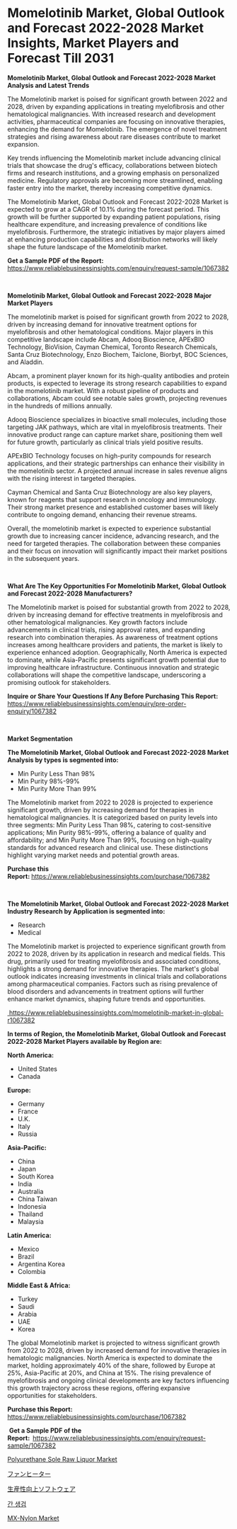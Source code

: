 <p><h1>Momelotinib Market, Global Outlook and Forecast 2022-2028 Market Insights, Market Players and Forecast Till 2031</h1></p><p><strong>Momelotinib Market, Global Outlook and Forecast 2022-2028 Market Analysis and Latest Trends</strong></p>
<p><p>The Momelotinib market is poised for significant growth between 2022 and 2028, driven by expanding applications in treating myelofibrosis and other hematological malignancies. With increased research and development activities, pharmaceutical companies are focusing on innovative therapies, enhancing the demand for Momelotinib. The emergence of novel treatment strategies and rising awareness about rare diseases contribute to market expansion.</p><p>Key trends influencing the Momelotinib market include advancing clinical trials that showcase the drug's efficacy, collaborations between biotech firms and research institutions, and a growing emphasis on personalized medicine. Regulatory approvals are becoming more streamlined, enabling faster entry into the market, thereby increasing competitive dynamics.</p><p>The Momelotinib Market, Global Outlook and Forecast 2022-2028 Market is expected to grow at a CAGR of 10.1% during the forecast period. This growth will be further supported by expanding patient populations, rising healthcare expenditure, and increasing prevalence of conditions like myelofibrosis. Furthermore, the strategic initiatives by major players aimed at enhancing production capabilities and distribution networks will likely shape the future landscape of the Momelotinib market.</p></p>
<p><strong>Get a Sample PDF of the Report:&nbsp;</strong> <a href="https://www.reliablebusinessinsights.com/enquiry/request-sample/1067382">https://www.reliablebusinessinsights.com/enquiry/request-sample/1067382</a></p>
<p>&nbsp;</p>
<p><strong>Momelotinib Market, Global Outlook and Forecast 2022-2028 Major Market Players</strong></p>
<p><p>The momelotinib market is poised for significant growth from 2022 to 2028, driven by increasing demand for innovative treatment options for myelofibrosis and other hematological conditions. Major players in this competitive landscape include Abcam, Adooq Bioscience, APExBIO Technology, BioVision, Cayman Chemical, Toronto Research Chemicals, Santa Cruz Biotechnology, Enzo Biochem, Taiclone, Biorbyt, BOC Sciences, and Aladdin.</p><p>Abcam, a prominent player known for its high-quality antibodies and protein products, is expected to leverage its strong research capabilities to expand in the momelotinib market. With a robust pipeline of products and collaborations, Abcam could see notable sales growth, projecting revenues in the hundreds of millions annually.</p><p>Adooq Bioscience specializes in bioactive small molecules, including those targeting JAK pathways, which are vital in myelofibrosis treatments. Their innovative product range can capture market share, positioning them well for future growth, particularly as clinical trials yield positive results.</p><p>APExBIO Technology focuses on high-purity compounds for research applications, and their strategic partnerships can enhance their visibility in the momelotinib sector. A projected annual increase in sales revenue aligns with the rising interest in targeted therapies.</p><p>Cayman Chemical and Santa Cruz Biotechnology are also key players, known for reagents that support research in oncology and immunology. Their strong market presence and established customer bases will likely contribute to ongoing demand, enhancing their revenue streams.</p><p>Overall, the momelotinib market is expected to experience substantial growth due to increasing cancer incidence, advancing research, and the need for targeted therapies. The collaboration between these companies and their focus on innovation will significantly impact their market positions in the subsequent years.</p></p>
<p>&nbsp;</p>
<p><strong>What Are The Key Opportunities For Momelotinib Market, Global Outlook and Forecast 2022-2028 Manufacturers?</strong></p>
<p><p>The Momelotinib market is poised for substantial growth from 2022 to 2028, driven by increasing demand for effective treatments in myelofibrosis and other hematological malignancies. Key growth factors include advancements in clinical trials, rising approval rates, and expanding research into combination therapies. As awareness of treatment options increases among healthcare providers and patients, the market is likely to experience enhanced adoption. Geographically, North America is expected to dominate, while Asia-Pacific presents significant growth potential due to improving healthcare infrastructure. Continuous innovation and strategic collaborations will shape the competitive landscape, underscoring a promising outlook for stakeholders.</p></p>
<p><strong>Inquire or Share Your Questions If Any Before Purchasing This Report:</strong> <a href="https://www.reliablebusinessinsights.com/enquiry/pre-order-enquiry/1067382">https://www.reliablebusinessinsights.com/enquiry/pre-order-enquiry/1067382</a></p>
<p>&nbsp;</p>
<p><strong>Market Segmentation</strong></p>
<p><strong>The Momelotinib Market, Global Outlook and Forecast 2022-2028 Market Analysis by types is segmented into:</strong></p>
<p><ul><li>Min Purity Less Than 98%</li><li>Min Purity 98%-99%</li><li>Min Purity More Than 99%</li></ul></p>
<p><p>The Momelotinib market from 2022 to 2028 is projected to experience significant growth, driven by increasing demand for therapies in hematological malignancies. It is categorized based on purity levels into three segments: Min Purity Less Than 98%, catering to cost-sensitive applications; Min Purity 98%-99%, offering a balance of quality and affordability; and Min Purity More Than 99%, focusing on high-quality standards for advanced research and clinical use. These distinctions highlight varying market needs and potential growth areas.</p></p>
<p><strong>Purchase this Report:&nbsp;</strong><a href="https://www.reliablebusinessinsights.com/purchase/1067382">https://www.reliablebusinessinsights.com/purchase/1067382</a></p>
<p>&nbsp;</p>
<p><strong>The Momelotinib Market, Global Outlook and Forecast 2022-2028 Market Industry Research by Application is segmented into:</strong></p>
<p><ul><li>Research</li><li>Medical</li></ul></p>
<p><p>The Momelotinib market is projected to experience significant growth from 2022 to 2028, driven by its application in research and medical fields. This drug, primarily used for treating myelofibrosis and associated conditions, highlights a strong demand for innovative therapies. The market's global outlook indicates increasing investments in clinical trials and collaborations among pharmaceutical companies. Factors such as rising prevalence of blood disorders and advancements in treatment options will further enhance market dynamics, shaping future trends and opportunities.</p></p>
<p><a href="https://www.reliablebusinessinsights.com/momelotinib-market-in-global-r1067382">&nbsp;https://www.reliablebusinessinsights.com/momelotinib-market-in-global-r1067382</a></p>
<p><strong>In terms of Region, the Momelotinib Market, Global Outlook and Forecast 2022-2028 Market Players available by Region are:</strong></p>
<p>
    <p> <strong> North America: </strong>
        <ul>
            <li>United States</li>
            <li>Canada</li>
        </ul>
        </p> 
    <p> <strong> Europe: </strong>
        <ul>
            <li>Germany</li>
            <li>France</li>
            <li>U.K.</li>
            <li>Italy</li>
            <li>Russia</li>
        </ul>
        </p> 
    <p> <strong> Asia-Pacific: </strong>
        <ul>
            <li>China</li>
            <li>Japan</li>
            <li>South Korea</li>
            <li>India</li>
            <li>Australia</li>
            <li>China Taiwan</li>
            <li>Indonesia</li>
            <li>Thailand</li>
            <li>Malaysia</li>
        </ul>
        </p> 
    <p> <strong> Latin America: </strong>
        <ul>
            <li>Mexico</li>
            <li>Brazil</li>
            <li>Argentina Korea</li>
            <li>Colombia</li>
        </ul>
        </p> 
    <p> <strong> Middle East & Africa: </strong>
        <ul>
            <li>Turkey</li>
            <li>Saudi</li>
            <li>Arabia</li>
            <li>UAE</li>
            <li>Korea</li>
        </ul>
    </p>
    </p>
<p><p>The global Momelotinib market is projected to witness significant growth from 2022 to 2028, driven by increased demand for innovative therapies in hematologic malignancies. North America is expected to dominate the market, holding approximately 40% of the share, followed by Europe at 25%, Asia-Pacific at 20%, and China at 15%. The rising prevalence of myelofibrosis and ongoing clinical developments are key factors influencing this growth trajectory across these regions, offering expansive opportunities for stakeholders.</p></p>
<p><strong>Purchase this Report: </strong><a href="https://www.reliablebusinessinsights.com/purchase/1067382">https://www.reliablebusinessinsights.com/purchase/1067382</a></p>
<p>&nbsp;<strong>Get a Sample PDF of the Report:&nbsp;&nbsp;</strong><a href="https://www.reliablebusinessinsights.com/enquiry/request-sample/1067382">https://www.reliablebusinessinsights.com/enquiry/request-sample/1067382</a></p>
<p><strong></strong></p>
<p><p><a href="https://medium.com/@rachel.payne546456/comprehensive-analysis-of-the-global-polyurethane-sole-raw-liquor-market-growth-trends-market-fbc2d2e0dda4">Polyurethane Sole Raw Liquor Market</a></p><p><a href="https://medium.com/@maudabbott7/%E3%83%95%E3%82%A1%E3%83%B3%E3%83%92%E3%83%BC%E3%82%BF%E3%83%BC%E5%B8%82%E5%A0%B4%E3%81%AE%E6%96%B0%E3%81%9F%E3%81%AA%E3%83%88%E3%83%AC%E3%83%B3%E3%83%89-2024%E5%B9%B4%E3%81%8B%E3%82%892031%E5%B9%B4%E3%81%AE%E3%82%B0%E3%83%AD%E3%83%BC%E3%83%90%E3%83%AB%E3%81%AA%E5%B1%95%E6%9C%9B%E3%81%A8%E5%B0%86%E6%9D%A5%E3%81%AE%E8%A6%8B%E9%80%9A%E3%81%97-664d351e1f42">ファンヒーター</a></p><p><a href="https://medium.com/@maudabbott7/%E5%B0%86%E6%9D%A5%E3%81%AE%E3%82%B0%E3%83%AD%E3%83%BC%E3%83%90%E3%83%AB%E7%94%9F%E7%94%A3%E6%80%A7%E3%82%BD%E3%83%95%E3%83%88%E3%82%A6%E3%82%A7%E3%82%A2%E5%B8%82%E5%A0%B4%E3%81%AE%E3%83%88%E3%83%AC%E3%83%B3%E3%83%89-2024%E5%B9%B4%E3%81%8B%E3%82%892031%E5%B9%B4%E3%81%BE%E3%81%A7%E3%81%AE%E5%B8%82%E5%A0%B4%E5%8B%95%E5%90%91%E3%81%A8%E5%88%86%E6%9E%90-145%E3%83%9A%E3%83%BC%E3%82%B8-7338ec245bcc">生産性向上ソフトウェア</a></p><p><a href="https://medium.com/@abbislposival/%EA%B8%80%EB%A1%9C%EB%B2%8C-%EA%B0%84-%EC%83%9D%EA%B2%80-%EC%8B%9C%EC%9E%A5-%EB%B6%80%EB%AC%B8-2024-2031-%EC%8B%9C%EC%9E%A5-%EC%A7%80%ED%91%9C-%EB%B0%8F-%EC%8B%9C%EC%9E%A5-%EC%A0%84%EB%9E%B5-%ED%86%B5%EC%B0%B0%EB%A0%A5-439987420015">간 생검</a></p><p><a href="https://medium.com/@rachel.payne546456/mx-nylon-market-size-market-segmentation-market-trends-and-growth-analysis-forecast-till-2031-3cb2d3be15c5">MX-Nylon Market</a></p></p>